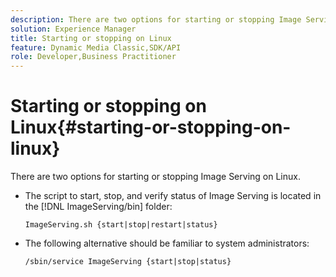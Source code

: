 ```yaml
---
description: There are two options for starting or stopping Image Serving on Linux.
solution: Experience Manager
title: Starting or stopping on Linux
feature: Dynamic Media Classic,SDK/API
role: Developer,Business Practitioner
---
```


# Starting or stopping on Linux{#starting-or-stopping-on-linux}

There are two options for starting or stopping Image Serving on Linux.

* The script to start, stop, and verify status of Image Serving is located in the [!DNL ImageServing/bin] folder:

  `ImageServing.sh {start|stop|restart|status}` 
* The following alternative should be familiar to system administrators:

  `/sbin/service ImageServing {start|stop|status}` 
